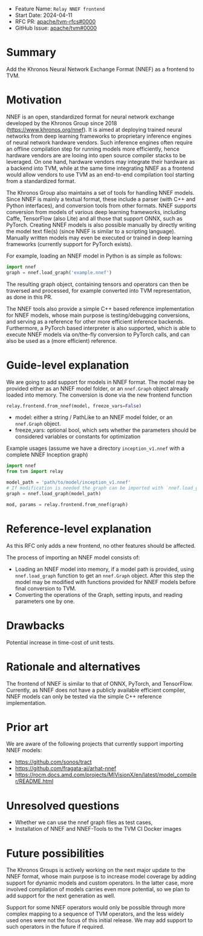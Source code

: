 - Feature Name: `Relay NNEF frontend`
- Start Date: 2024-04-11
- RFC PR: [apache/tvm-rfcs#0000](https://github.com/apache/tvm-rfcs/pull/0000)
- GitHub Issue: [apache/tvm#0000](https://github.com/apache/tvm/issues/0000)

# Summary
[summary]: #summary

Add the Khronos Neural Network Exchange Format (NNEF) as a frontend to TVM.

# Motivation
[motivation]: #motivation

NNEF is an open, standardized format for neural network exchange developed by the Khronos Group since 2018 (https://www.khronos.org/nnef). It is aimed at deploying trained neural networks from deep learning frameworks to proprietary inference engines of neural network hardware vendors. Such inference engines often require an offline compilation step for running models more efficiently, hence hardware vendors are are looing into open source compiler stacks to be leveraged. On one hand, hardware vendors may integrate their hardware as a backend into TVM, while at the same time integrating NNEF as a frontend would allow vendors to use TVM as an end-to-end compilation tool starting from a standardized format.

The Khronos Group also maintains a set of tools for handling NNEF models. Since NNEF is mainly a textual format, these include a parser (with C++ and Python interfaces), and conversion tools from other formats. NNEF supports conversion from models of various deep learning frameworks, including Caffe, TensorFlow (also Lite) and all those that support ONNX, such as PyTorch. Creating NNEF models is also possible manually by directly writing the model text file(s) (since NNEF is similar to a scripting language). Manually written models may even be executed or trained in deep learning frameworks (currently support for PyTorch exists).

For example, loading an NNEF model in Python is as simple as follows:

```python
import nnef
graph = nnef.load_graph('example.nnef')
```

The resulting graph object, containing tensors and operators can then be traversed and processed, for example converted into TVM representation, as done in this PR.

The NNEF tools also provide a simple C++ based reference implementation for NNEF models, whose main purpose is testing/debugging conversions, and serving as a reference for other more efficient inference backends. Furthermore, a PyTorch based interpreter is also supported, which is able to execute NNEF models via on/the-fly conversion to PyTorch calls, and can also be used as a (more efficient) reference.


# Guide-level explanation
[guide-level-explanation]: #guide-level-explanation

We are going to add support for models in NNEF format. The model may be provided either as an NNEF model folder, or an `nnef.Graph` object 
already loaded into memory.
The conversion is done via the new frontend function
```python
relay.frontend.from_nnef(model, freeze_vars=False)
```
  - model: either a string / PathLike to an NNEF model folder, or an `nnef.Graph` object.
  - freeze_vars: optional bool, which sets whether the parameters should be considered variables or constants for optimization

Example usages (assume we have a directory `inception_v1.nnef` with a complete NNEF Inception graph)
```python
import nnef
from tvm import relay

model_path = 'path/to/model/inception_v1.nnef'
# If modification is needed the graph can be imported with `nnef.load_graph` 
graph = nnef.load_graph(model_path)

mod, params = relay.frontend.from_nnef(graph)
```

# Reference-level explanation
[reference-level-explanation]: #reference-level-explanation

As this RFC only adds a new frontend, no other features should be affected. 

The process of importing an NNEF model consists of:

- Loading an NNEF model into memory, if a model path is provided, using `nnef.load_graph` function to get an `nnef.Graph` object.
After this step the model may be modified with functions provided for NNEF models before final conversion to TVM.
- Converting the operations of the Graph, setting inputs, and reading parameters one by one.


# Drawbacks
[drawbacks]: #drawbacks

Potential increase in time-cost of unit tests.

# Rationale and alternatives
[rationale-and-alternatives]: #rationale-and-alternatives

The frontend of NNEF is similar to that of ONNX, PyTorch, and TensorFlow. 
Currently, as NNEF does not have a publicly available efficient compiler, NNEF models can only be tested via the simple C++ reference implementation.

# Prior art
[prior-art]: #prior-art

We are aware of the following projects that currently support importing NNEF models:

- https://github.com/sonos/tract
- https://github.com/fragata-ai/arhat-nnef
- https://rocm.docs.amd.com/projects/MIVisionX/en/latest/model_compiler/README.html


# Unresolved questions
[unresolved-questions]: #unresolved-questions

- Whether we can use the nnef graph files as test cases,
- Installation of NNEF and NNEF-Tools to the TVM CI Docker images

# Future possibilities
[future-possibilities]: #future-possibilities

The Khronos Groups is actively working on the next major update to the NNEF format, whose main purpose is to increase model coverage by adding support for dynamic models and custom operators. In the latter case, more involved compilation of models carries even more potential, so we plan to add support for the next generation as well.

Support for some NNEF operators would only be possible through more complex mapping to a sequence of TVM operators, and the less widely used ones were not the focus of this initial release. We may add support to such operators in the future if required.
